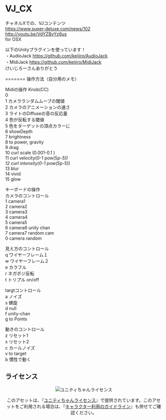 # VJ_CX

チャネルXでの、VJコンテンツ  
https://www.super-deluxe.com/news/102  
http://youtu.be/VdYZBvYz6us  
for OSX

以下のUnityプラグインを使っています！  
・AudioJack https://github.com/keijiro/AudioJack  
・MidiJack https://github.com/keijiro/MidiJack  
けいじろーさんありがとう  

=======
操作方法（自分用のメモ）  

Midiの操作
Knob(CC)  
0	  
1	 カメラランダムムーブの閾値  
2	 カメラのアニメーションの速さ  
3	 ライトのDiffuseの音の反応量  
4	 色が反転する閾値  
5	 色をターゲットの頂点カラーに  
6	 showDepth  
7	 brightness  
8	 to power, gravity  
9  drag  
10 curl scale (0.001-0.1 )  
11 curl velocity(0-1 pow(5*p-5))  
12 curl intensity(0-1 pow(5*p-5))  
13 blur  
14 vivid  
15 glow  

キーボードの操作  
カメラのコントロール  
1	camera1  
2	camera2  
3	camera3  
4	camera4  
5	camera5  
6	camera6 unity chan  
7	camera7 random cam  
0	camera random  

見え方のコントロール  
q	ワイヤーフレーム１  
w	ワイヤーフレーム２  
e	カラフル  
r	ネガポジ反転  
t	トリプル on/off  

targtコントロール  
a	ノイズ  
s	螺旋  
d	null  
f	unity-chan  
g	to Points  

動きのコントロール  
z	リセット1  
x	リセット2  
c	カールノイズ  
v	to target  
b	慣性で動く  


ライセンス
---
<div><p align="center"><img src="http://unity-chan.com/images/imageLicenseLogo.png" alt="ユニティちゃんライセンス"></p><p align="center">このアセットは、『<a href="http://unity-chan.com/download/license.html" target="_blank">ユニティちゃんライセンス</a>』で提供されています。このアセットをご利用される場合は、『<a href="http://unity-chan.com/download/guideline.html" target="_blank">キャラクター利用のガイドライン</a>』も併せてご確認ください。</p></div>
